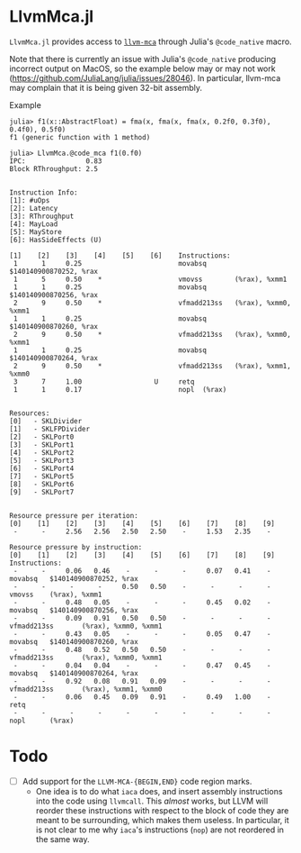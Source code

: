 # LlvmMca.jl

`LlvmMca.jl` provides access to
[`llvm-mca`](https://llvm.org/docs/CommandGuide/llvm-mca.html) through
Julia's `@code_native` macro.

Note that there is currently an issue with Julia's `@code_native`
producing incorrect output on MacOS, so the example below may or may
not work (https://github.com/JuliaLang/julia/issues/28046). In
particular, llvm-mca may complain that it is being given 32-bit
assembly.

Example
```
julia> f1(x::AbstractFloat) = fma(x, fma(x, fma(x, 0.2f0, 0.3f0), 0.4f0), 0.5f0)
f1 (generic function with 1 method)

julia> LlvmMca.@code_mca f1(0.f0)
IPC:               0.83
Block RThroughput: 2.5


Instruction Info:
[1]: #uOps
[2]: Latency
[3]: RThroughput
[4]: MayLoad
[5]: MayStore
[6]: HasSideEffects (U)

[1]    [2]    [3]    [4]    [5]    [6]    Instructions:
 1      1     0.25                        movabsq       $140140900870252, %rax
 1      5     0.50    *                   vmovss        (%rax), %xmm1
 1      1     0.25                        movabsq       $140140900870256, %rax
 2      9     0.50    *                   vfmadd213ss   (%rax), %xmm0, %xmm1
 1      1     0.25                        movabsq       $140140900870260, %rax
 2      9     0.50    *                   vfmadd213ss   (%rax), %xmm0, %xmm1
 1      1     0.25                        movabsq       $140140900870264, %rax
 2      9     0.50    *                   vfmadd213ss   (%rax), %xmm1, %xmm0
 3      7     1.00                  U     retq
 1      1     0.17                        nopl  (%rax)


Resources:
[0]   - SKLDivider
[1]   - SKLFPDivider
[2]   - SKLPort0
[3]   - SKLPort1
[4]   - SKLPort2
[5]   - SKLPort3
[6]   - SKLPort4
[7]   - SKLPort5
[8]   - SKLPort6
[9]   - SKLPort7


Resource pressure per iteration:
[0]    [1]    [2]    [3]    [4]    [5]    [6]    [7]    [8]    [9]
 -      -     2.56   2.56   2.50   2.50    -     1.53   2.35    -

Resource pressure by instruction:
[0]    [1]    [2]    [3]    [4]    [5]    [6]    [7]    [8]    [9]    Instructions:
 -      -     0.06   0.46    -      -      -     0.07   0.41    -     movabsq   $140140900870252, %rax
 -      -      -      -     0.50   0.50    -      -      -      -     vmovss    (%rax), %xmm1
 -      -     0.48   0.05    -      -      -     0.45   0.02    -     movabsq   $140140900870256, %rax
 -      -     0.09   0.91   0.50   0.50    -      -      -      -     vfmadd213ss       (%rax), %xmm0, %xmm1
 -      -     0.43   0.05    -      -      -     0.05   0.47    -     movabsq   $140140900870260, %rax
 -      -     0.48   0.52   0.50   0.50    -      -      -      -     vfmadd213ss       (%rax), %xmm0, %xmm1
 -      -     0.04   0.04    -      -      -     0.47   0.45    -     movabsq   $140140900870264, %rax
 -      -     0.92   0.08   0.91   0.09    -      -      -      -     vfmadd213ss       (%rax), %xmm1, %xmm0
 -      -     0.06   0.45   0.09   0.91    -     0.49   1.00    -     retq
 -      -      -      -      -      -      -      -      -      -     nopl      (%rax)
```

# Todo

- [ ] Add support for the `LLVM-MCA-{BEGIN,END}` code region marks.
  - One idea is to do what `iaca` does, and insert assembly
    instructions into the code using `llvmcall`. This *almost* works,
    but LLVM will reorder these instructions with respect to the block
    of code they are meant to be surrounding, which makes them
    useless. In particular, it is not clear to me why `iaca`'s
    instructions (`nop`) are not reordered in the same way.
